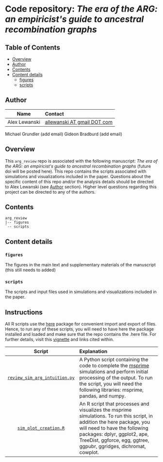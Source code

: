 # Code repository: *The era of the ARG: an empiricist's guide to ancestral recombination graphs*

## Table of Contents
- [Overview](#overview)
- [Author](#author)
- [Contents](#contents)
- [Content details](#content-details)
  - [figures](#figures)
  - [scripts](#project_scripts)

## Author

Name| Contact
:-----:|:-----
Alex Lewanski|[allewanski AT gmail DOT com](mailto:allewanski@gmail.com)
Michael Grundler (add email)
Gideon Bradburd (add email)

## Overview
This `arg_review` repo is associated with the following manuscript: *The era of the ARG: an empiricist's guide to ancestral recombination graphs* (future doi will be posted here). This repo contains the scripts associated with simulations and visualizations included in the paper. Questions about the specific content of this repo and/or the analysis details should be directed to Alex Lewanski (see [Author](#author) section). Higher level questions regarding this project can be directed to any of the authors.

## Contents
```
arg_review
|-- figures
`-- scripts
```


## Content details
### `figures`
The figures in the main text and supplementary materials of the manuscript (this still needs to added)

### `scripts`
The scripts and input files used in simulations and visualizations included in the paper.


## Instructions
All R scripts use the [here](https://here.r-lib.org) package for convenient import and export of files. Hence, to run any of these scripts, you will need to have here the package installed and loaded and make sure that the repo contains the .here file. For further details, visit this [vignette](https://cran.r-project.org/web/packages/here/vignettes/here.html) and links cited within.

Script| Explanation
:-----:|:-----
[`review_sim_arg_intuition.py`](.scripts/review_sim_arg_intuition.py)|A Python script containing the code to complete the [msprime](https://tskit.dev/msprime/docs/stable/intro.html) simulations and perform initial processing of the output. To run the script, you will need the following libraries: msprime, pandas, and numpy.
[`sim_plot_creation.R`](.scripts/sim_plot_creation.R)|An R script that processes and visualizes the msprime simulations. To run this script, in addition the here package, you will need to have the following packages: dplyr, ggplot2, ape, TreeDist, ggforce, egg, ggtree, ggpubr, ggridges, dichromat, cowplot. 

